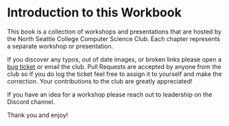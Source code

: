 # Introduction to this Workbook

This book is a collection of workshops and presentations that are hosted by the North Seattle College Computer Science Club. Each chapter represents a separate workshop or presentation.

If you discover any typos, out of date images, or broken links please open a [bug ticket](https://github.com/nsccs/nsccs.github.io/issues) or email the club. Pull Requests are accepted by anyone from the club so if you do log the ticket feel free to assign it to yourself and make the correction. Your contributions to the club are greatly appreciated!

If you have an idea for a workshop please reach out to leadership on the Discord channel.

Thank you and enjoy!